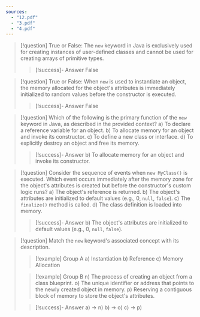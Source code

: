 ```yaml
---
sources:
  - "12.pdf"
  - "3.pdf"
  - "4.pdf"
---
```

> [!question] True or False: The `new` keyword in Java is exclusively used for creating instances of user-defined classes and cannot be used for creating arrays of primitive types.
>> [!success]- Answer
>> False

> [!question] True or False: When `new` is used to instantiate an object, the memory allocated for the object's attributes is immediately initialized to random values before the constructor is executed.
>> [!success]- Answer
>> False

> [!question] Which of the following is the primary function of the `new` keyword in Java, as described in the provided context?
> a) To declare a reference variable for an object.
> b) To allocate memory for an object and invoke its constructor.
> c) To define a new class or interface.
> d) To explicitly destroy an object and free its memory.
>> [!success]- Answer
>> b) To allocate memory for an object and invoke its constructor.

> [!question] Consider the sequence of events when `new MyClass()` is executed. Which event occurs immediately after the memory zone for the object's attributes is created but before the constructor's custom logic runs?
> a) The object's reference is returned.
> b) The object's attributes are initialized to default values (e.g., 0, `null`, `false`).
> c) The `finalize()` method is called.
> d) The class definition is loaded into memory.
>> [!success]- Answer
>> b) The object's attributes are initialized to default values (e.g., 0, `null`, `false`).

> [!question] Match the `new` keyword's associated concept with its description.
>> [!example] Group A
>> a) Instantiation
>> b) Reference
>> c) Memory Allocation
>
>> [!example] Group B
>> n) The process of creating an object from a class blueprint.
>> o) The unique identifier or address that points to the newly created object in memory.
>> p) Reserving a contiguous block of memory to store the object's attributes.
>
>> [!success]- Answer
>> a) -> n)
>> b) -> o)
>> c) -> p)
